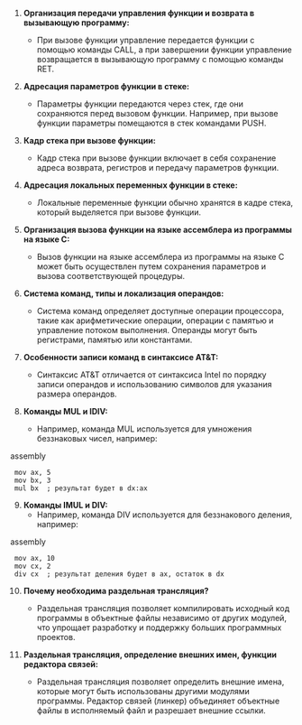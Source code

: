 1. **Организация передачи управления функции и возврата в вызывающую программу:**
   - При вызове функции управление передается функции с помощью команды CALL, а при завершении функции управление возвращается в вызывающую программу с помощью команды RET.

2. **Адресация параметров функции в стеке:**
   - Параметры функции передаются через стек, где они сохраняются перед вызовом функции. Например, при вызове функции параметры помещаются в стек командами PUSH.

3. **Кадр стека при вызове функции:**
   - Кадр стека при вызове функции включает в себя сохранение адреса возврата, регистров и передачу параметров функции.

4. **Адресация локальных переменных функции в стеке:**
   - Локальные переменные функции обычно хранятся в кадре стека, который выделяется при вызове функции.

5. **Организация вызова функции на языке ассемблера из программы на языке C:**
   - Вызов функции на языке ассемблера из программы на языке C может быть осуществлен путем сохранения параметров и вызова соответствующей процедуры.

6. **Система команд, типы и локализация операндов:**
   - Система команд определяет доступные операции процессора, такие как арифметические операции, операции с памятью и управление потоком выполнения. Операнды могут быть регистрами, памятью или константами.

7. **Особенности записи команд в синтаксисе AT&T:**
   - Синтаксис AT&T отличается от синтаксиса Intel по порядку записи операндов и использованию символов для указания размера операндов.

8. **Команды MUL и IDIV:**
   - Например, команда MUL используется для умножения беззнаковых чисел, например:
     
assembly

     mov ax, 5
     mov bx, 3
     mul bx  ; результат будет в dx:ax
     

9. **Команды IMUL и DIV:**
   - Например, команда DIV используется для беззнакового деления, например:
     
assembly

     mov ax, 10
     mov cx, 2
     div cx  ; результат деления будет в ax, остаток в dx
     

10. **Почему необходима раздельная трансляция?**
    - Раздельная трансляция позволяет компилировать исходный код программы в объектные файлы независимо от других модулей, что упрощает разработку и поддержку больших программных проектов.

11. **Раздельная трансляция, определение внешних имен, функции редактора связей:**
    - Раздельная трансляция позволяет определить внешние имена, которые могут быть использованы другими модулями программы. Редактор связей (линкер) объединяет объектные файлы в исполняемый файл и разрешает внешние ссылки.

